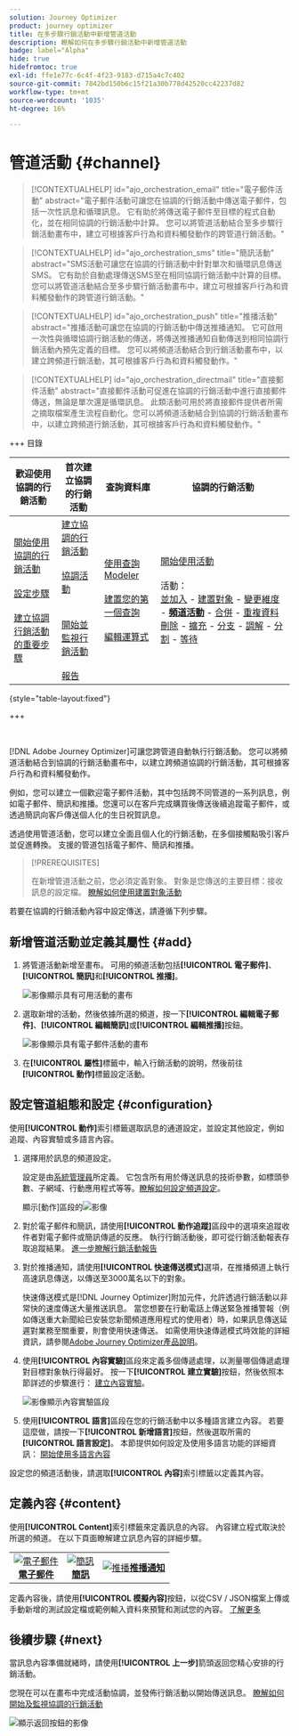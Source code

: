 ```yaml
---
solution: Journey Optimizer
product: journey optimizer
title: 在多步驟行銷活動中新增管道活動
description: 瞭解如何在多步驟行銷活動中新增管道活動
badge: label="Alpha"
hide: true
hidefromtoc: true
exl-id: ffe1e77c-6c4f-4f23-9183-d715a4c7c402
source-git-commit: 7842bd150b6c15f21a30b778d42520cc42237d82
workflow-type: tm+mt
source-wordcount: '1035'
ht-degree: 16%

---
```


# 管道活動 {#channel}

>[!CONTEXTUALHELP]
>id="ajo_orchestration_email"
>title="電子郵件活動"
>abstract="電子郵件活動可讓您在協調的行銷活動中傳送電子郵件，包括一次性訊息和循環訊息。 它有助於將傳送電子郵件至目標的程式自動化，並在相同協調的行銷活動中計算。 您可以將管道活動結合至多步驟行銷活動畫布中，建立可根據客戶行為和資料觸發動作的跨管道行銷活動。"

>[!CONTEXTUALHELP]
>id="ajo_orchestration_sms"
>title="簡訊活動"
>abstract="SMS活動可讓您在協調的行銷活動中針對單次和循環訊息傳送SMS。 它有助於自動處理傳送SMS至在相同協調行銷活動中計算的目標。 您可以將管道活動結合至多步驟行銷活動畫布中，建立可根據客戶行為和資料觸發動作的跨管道行銷活動。"

>[!CONTEXTUALHELP]
>id="ajo_orchestration_push"
>title="推播活動"
>abstract="推播活動可讓您在協調的行銷活動中傳送推播通知。 它可啟用一次性與循環協調行銷活動的傳送，將傳送推播通知自動傳送到相同協調行銷活動內預先定義的目標。 您可以將頻道活動結合到行銷活動畫布中，以建立跨頻道行銷活動，其可根據客戶行為和資料觸發動作。"

<!--
UNUSED IDs in BJ

>[!CONTEXTUALHELP]
>id="ajo_orchestration_push_ios"
>title="Push iOS activity"
>abstract="The Push iOS activity let you send iOS Push notifications as part of your orchestrated campaign. It enables the delivery of both one-time and recurring orchestrated campaigns, automating the sending iOS Push notifications to a predefined target within the same workflow. You can combine channel activities into the campaign canvas to create cross-channel campaigns that can trigger actions based on customer behavior and data."

>[!CONTEXTUALHELP]
>id="ajo_orchestration_push_android"
>title="Push Android activity"
>abstract="The Push Android activity ket you send Android Push notifications as part of your orchestrated campaign. It enables the delivery of both one-time and recurring messages, automating the sending Android Push notifications to a predefined target within the same orchestrated campaign. You can combine channel activities into the orchestrated campaign canvas to create cross-channel campaigns that can trigger actions based on customer behavior and data."

-->

>[!CONTEXTUALHELP]
>id="ajo_orchestration_directmail"
>title="直接郵件活動"
>abstract="直接郵件活動可促進在協調的行銷活動中進行直接郵件傳送，無論是單次還是循環訊息。 此類活動可用於將直接郵件提供者所需之摘取檔案產生流程自動化。您可以將頻道活動結合到協調的行銷活動畫布中，以建立跨頻道行銷活動，其可根據客戶行為和資料觸發動作。"

+++ 目錄

| 歡迎使用協調的行銷活動 | 首次建立協調的行銷活動 | 查詢資料庫 | 協調的行銷活動 |
|---|---|---|---|
| [開始使用協調的行銷活動](../gs-orchestrated-campaigns.md)<br/><br/>[設定步驟](../configuration-steps.md)<br/><br/>[建立協調行銷活動的重要步驟](../gs-campaign-creation.md) | [建立協調的行銷活動](../create-orchestrated-campaign.md)<br/><br/>[協調活動](../orchestrate-activities.md)<br/><br/><br/>[開始並監視行銷活動](../start-monitor-campaigns.md)<br/><br/>[報告](../reporting-campaigns.md) | [使用查詢Modeler](../orchestrated-rule-builder.md)<br/><br/>[建置您的第一個查詢](../build-query.md)<br/><br/>[編輯運算式](../edit-expressions.md) | [開始使用活動](about-activities.md)<br/><br/>活動：<br/>[並加入](and-join.md) - [建置對象](build-audience.md) - [變更維度](change-dimension.md) - **[頻道活動](channels.md)** - [合併](combine.md) - [重複資料刪除](deduplication.md) - [擴充](enrichment.md) - [分支](fork.md) - [調解](reconciliation.md) - [分割](split.md) - [等待](wait.md) |

{style="table-layout:fixed"}

+++

<br/>

[!DNL Adobe Journey Optimizer]可讓您跨管道自動執行行銷活動。 您可以將頻道活動結合到協調的行銷活動畫布中，以建立跨頻道協調的行銷活動，其可根據客戶行為和資料觸發動作。

例如，您可以建立一個歡迎電子郵件活動，其中包括跨不同管道的一系列訊息，例如電子郵件、簡訊和推播。您還可以在客戶完成購買後傳送後續追蹤電子郵件，或透過簡訊向客戶傳送個人化的生日祝賀訊息。

透過使用管道活動，您可以建立全面且個人化的行銷活動，在多個接觸點吸引客戶並促進轉換。 支援的管道包括電子郵件、簡訊和推播。

>[!PREREQUISITES]
>
>在新增管道活動之前，您必須定義對象。 對象是您傳送的主要目標：接收訊息的設定檔。 [瞭解如何使用建置對象活動](build-audience.md)

若要在協調的行銷活動內容中設定傳送，請遵循下列步驟。

## 新增管道活動並定義其屬性 {#add}

1. 將管道活動新增至畫布。 可用的頻道活動包括&#x200B;**[!UICONTROL 電子郵件]**、**[!UICONTROL 簡訊]**&#x200B;和&#x200B;**[!UICONTROL 推播]**。

   ![影像顯示具有可用活動的畫布](../assets/channel-add.png)

1. 選取新增的活動，然後依據所選的頻道，按一下&#x200B;**[!UICONTROL 編輯電子郵件]**、**[!UICONTROL 編輯簡訊]**&#x200B;或&#x200B;**[!UICONTROL 編輯推播]**&#x200B;按鈕。

   ![影像顯示具有電子郵件活動的畫布](../assets/channel-edit.png)

1. 在&#x200B;**[!UICONTROL 屬性]**&#x200B;標籤中，輸入行銷活動的說明，然後前往&#x200B;**[!UICONTROL 動作]**&#x200B;標籤設定活動。

## 設定管道組態和設定 {#configuration}

使用&#x200B;**[!UICONTROL 動作]**&#x200B;索引標籤選取訊息的通道設定，並設定其他設定，例如追蹤、內容實驗或多語言內容。

1. 選擇用於訊息的頻道設定。

   設定是由[系統管理員](../../start/path/administrator.md)所定義。 它包含所有用於傳送訊息的技術參數，如標頭參數、子網域、行動應用程式等等。[瞭解如何設定頻道設定](../../configuration/channel-surfaces.md)。

   顯示[動作]區段的![影像](../assets/channel-actions.png)

1. 對於電子郵件和簡訊，請使用&#x200B;**[!UICONTROL 動作追蹤]**&#x200B;區段中的選項來追蹤收件者對電子郵件或簡訊傳遞的反應。 執行行銷活動後，即可從行銷活動報表存取追蹤結果。 [進一步瞭解行銷活動報告](../../reports/campaign-global-report-cja.md)

1. 對於推播通知，請使用&#x200B;**[!UICONTROL 快速傳送模式]**&#x200B;選項，在推播頻道上執行高速訊息傳送，以傳送至3000萬名以下的對象。

   快速傳送模式是[!DNL Journey Optimizer]附加元件，允許透過行銷活動以非常快的速度傳送大量推送訊息。 當您想要在行動電話上傳送緊急推播警報（例如傳送重大新聞給已安裝您新聞頻道應用程式的使用者）時，如果訊息傳送延遲對業務至關重要，則會使用快速傳送。 如需使用快速傳遞模式時效能的詳細資訊，請參閱[Adobe Journey Optimizer產品說明](https://helpx.adobe.com/tw/legal/product-descriptions/adobe-journey-optimizer.html)。

1. 使用&#x200B;**[!UICONTROL 內容實驗]**&#x200B;區段來定義多個傳遞處理，以測量哪個傳遞處理對目標對象執行得最好。 按一下&#x200B;**[!UICONTROL 建立實驗]**&#x200B;按鈕，然後依照本節詳述的步驟進行： [建立內容實驗](../../content-management/content-experiment.md)。

   ![影像顯示內容實驗區段](../assets/channel-experiment.png)

1. 使用&#x200B;**[!UICONTROL 語言]**&#x200B;區段在您的行銷活動中以多種語言建立內容。 若要這麼做，請按一下&#x200B;**[!UICONTROL 新增語言]**&#x200B;按鈕，然後選取所需的&#x200B;**[!UICONTROL 語言設定]**。 本節提供如何設定及使用多語言功能的詳細資訊： [開始使用多語言內容](../../content-management/multilingual-gs.md)

設定您的頻道活動後，請選取&#x200B;**[!UICONTROL 內容]**&#x200B;索引標籤以定義其內容。

## 定義內容 {#content}

使用&#x200B;**[!UICONTROL Content]**&#x200B;索引標籤來定義訊息的內容。 內容建立程式取決於所選的頻道。 在以下頁面瞭解建立訊息內容的詳細步驟。

<table style="table-layout:fixed"><tr style="border: 0; text-align: center;" >
<td><a href="../../email/create-email.md"><img alt="電子郵件" src="../../channels/assets/do-not-localize/email.png"></a><br/><a href="../../email/create-email.md"><strong>電子郵件</strong></a></td>
<td><a href="../../sms/create-sms.md"><img alt="簡訊" src="../../channels/assets/do-not-localize/sms.png"></a><br/><a href="../../sms/create-sms.md"><strong>簡訊</strong></a></td>
<td><a href="../../push/create-push.md"><img alt="推播" src="../../channels/assets/do-not-localize/push.png"></a><a href="../../push/create-push.md"><strong>推播通知</strong></a></td>
</tr></table>

定義內容後，請使用&#x200B;**[!UICONTROL 模擬內容]**&#x200B;按鈕，以從CSV / JSON檔案上傳或手動新增的測試設定檔或範例輸入資料來預覽和測試您的內容。 [了解更多](../../content-management/preview-test.md)

## 後續步驟 {#next}

當訊息內容準備就緒時，請使用&#x200B;**[!UICONTROL 上一步]**&#x200B;箭頭返回您精心安排的行銷活動。

您現在可以在畫布中完成活動協調，並發佈行銷活動以開始傳送訊息。 [瞭解如何開始及監視協調的行銷活動](../start-monitor-campaigns.md)

![顯示返回按鈕的影像](../assets/channel-back.png)

<!--
## Examples {#cross-channel-workflow-sample}

Here is a cross-channel orchestrated campaign example with a segmentation and two deliveries. The orchestrated campaign targets all customers who live in Paris and who are interested in coffee machines. Among this population, an email is sent to the regular customers and an SMS is sent to the VIP clients.

![](../assets/workflow-channel-example.png)

<!--
description, which use case you can perform (common other activities that you can link before of after the activity)

how to add and configure the activity

example of a configured activity within a workflow
The Email delivery activity allows you to configure the sending an email in a workflow. 

-->

<!--You can also create a recurring orchestrated campaign to send a personalized SMS every first day of the month at 8 PM to all customers living in Paris.

![](../assets/workflow-channel-example2.png)-->

<!-- Scheduled emails available?

This can be a single send email and sent just once, or it can be a recurring email.
* Single send emails are standard emails, sent once.
* Recurring emails allow you to send the same email multiple times to different targets over a defined period. You can aggregate the deliveries per period in order to get reports that correspond to your needs.

When linked to a scheduler, you can define recurring emails.
Email recipients are defined upstream of the activity in the same workflow, via an Audience targeting activity.

-->


<!--The message preparation is triggered according to the workflow execution parameters. From the message dashboard, you can select whether to request or not a manual confirmation to send the message (required by default). You can start the workflow manually or place a scheduler activity in the workflow to automate execution.-->
